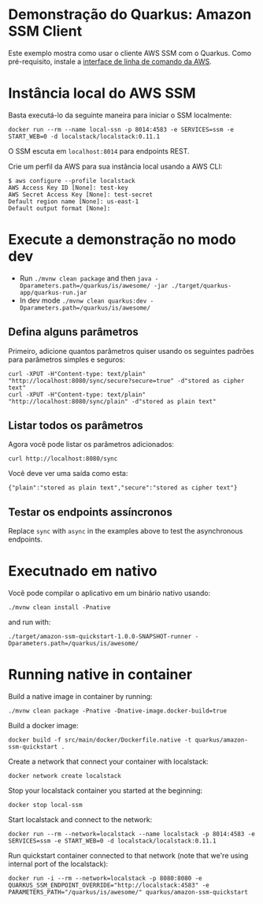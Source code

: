 # Demonstração do Quarkus: Amazon SSM Client

Este exemplo mostra como usar o cliente AWS SSM com o Quarkus. Como pré-requisito, instale a [interface de linha de comando da AWS](https://docs.aws.amazon.com/cli/latest/userguide/cli-chap-install.html).

# Instância local do AWS SSM

Basta executá-lo da seguinte maneira para iniciar o SSM localmente:

`docker run --rm --name local-ssn -p 8014:4583 -e SERVICES=ssm -e START_WEB=0 -d localstack/localstack:0.11.1`

O SSM escuta em `localhost:8014` para endpoints REST.

Crie um perfil da AWS para sua instância local usando a AWS CLI:

```
$ aws configure --profile localstack
AWS Access Key ID [None]: test-key
AWS Secret Access Key [None]: test-secret
Default region name [None]: us-east-1
Default output format [None]:
```

# Execute a demonstração no modo dev

- Run `./mvnw clean package` and then `java -Dparameters.path=/quarkus/is/awesome/ -jar ./target/quarkus-app/quarkus-run.jar`
- In dev mode `./mvnw clean quarkus:dev -Dparameters.path=/quarkus/is/awesome/`

## Defina alguns parâmetros
Primeiro, adicione quantos parâmetros quiser usando os seguintes padrões para parâmetros simples e seguros:

```
curl -XPUT -H"Content-type: text/plain" "http://localhost:8080/sync/secure?secure=true" -d"stored as cipher text"
curl -XPUT -H"Content-type: text/plain" "http://localhost:8080/sync/plain" -d"stored as plain text"
```

## Listar todos os parâmetros
Agora você pode listar os parâmetros adicionados:

```
curl http://localhost:8080/sync
```

Você deve ver uma saída como esta:
```
{"plain":"stored as plain text","secure":"stored as cipher text"}
```

## Testar os endpoints assíncronos
Replace `sync` with `async` in the examples above to test the asynchronous endpoints.

# Executnado em nativo

Você pode compilar o aplicativo em um binário nativo usando:

`./mvnw clean install -Pnative`

and run with:

`./target/amazon-ssm-quickstart-1.0.0-SNAPSHOT-runner -Dparameters.path=/quarkus/is/awesome/` 


# Running native in container

Build a native image in container by running:

`./mvnw clean package -Pnative -Dnative-image.docker-build=true`

Build a docker image:

`docker build -f src/main/docker/Dockerfile.native -t quarkus/amazon-ssm-quickstart .`

Create a network that connect your container with localstack:

`docker network create localstack`

Stop your localstack container you started at the beginning:

`docker stop local-ssm`

Start localstack and connect to the network:

`docker run --rm --network=localstack --name localstack -p 8014:4583 -e SERVICES=ssm -e START_WEB=0 -d localstack/localstack:0.11.1`

Run quickstart container connected to that network (note that we're using internal port of the localstack):

`docker run -i --rm --network=localstack -p 8080:8080 -e QUARKUS_SSM_ENDPOINT_OVERRIDE="http://localstack:4583" -e PARAMETERS_PATH="/quarkus/is/awesome/" quarkus/amazon-ssm-quickstart`
